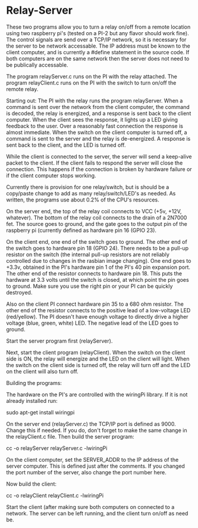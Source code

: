 # Relay-Server

These two programs allow you to turn a relay on/off from a remote location using two raspberry pi's 
(tested on a PI-2 but any flavor should work fine). The control signals are send over a TCP/IP
network, so it is necessary for the server to be network accessable. The IP address must be known
to the client computer, and is currently a #define statement in the source code. If both computers
are on the same network then the server does not need to be publically accessable.

The program relayServer.c runs on the PI with the relay attached.
The program relayClient.c runs on the PI with the switch to turn on/off the remote relay.

Starting out:
The PI with the relay runs the program relayServer. When a command is sent over the network from
the client computer, the command is decoded, the relay is energized, and a response is sent back to
the client computer. When the client sees the response, it lights up a LED giving feedback to the user.
Over a reasonably fast connection the response is almost immediate.
When the switch on the client computer is turned off, a command is sent to the server and the relay is 
de-energized. A response is sent back to the client, and the LED is turned off.

While the client is connected to the server, the server will send a keep-alive packet to the client.
If the client fails to respond the server will close the connection. This happens if the connection
is broken by hardware failure or if the client computer stops working.

Currently there is provision for one relay/switch, but is should be a copy/paste change to add as many
relay/switch/LED's as needed. As written, the programs use about 0.2% of the CPU's resources.

On the server end, the top of the relay coil connects to VCC (+5v, +12V, whatever). The bottom of the 
relay coil connects to the drain of a 2N7000 fet. The source goes to ground, and the gate goes to the
output pin of the raspberry pi (currently defined as hardware pin 16 (GPIO 23).

On the client end, one end of the switch goes to ground. The other end of the switch goes to hardware 
pin 18 (GPIO 24). There needs to be a pull-up resistor on the switch (the internal pull-up resistors
are not reliably controlled due to changes in the rasbian image changing). One end goes to +3.3v, obtained
in the PI's hardware pin 1 of the PI's 40 pin expansion port. The other end of the resistor connects to 
hardware pin 18. This puts the hardware at 3.3 volts until the switch is closed, at which point the pin goes
to ground. Make sure you use the right pin or your PI can be quickly destroyed.

Also on the client PI connect hardware pin 35 to a 680 ohm resistor. The other end of the resistor
connects to the positive lead of a low-voltage LED (red/yellow). The PI doesn't have enough voltage to 
directly drive a higher voltage (blue, green, white) LED. The negative lead of the LED goes to ground.

Start the server program first (relayServer).

Next, start the client program (relayClient). When the switch on the client side is ON, the relay will 
energize and the LED on the client will light. When the switch on the client side is turned off, the relay
will turn off and the LED on the client will also turn off.

Building the programs:

The hardware on the PI's are controlled with the wiringPi library. If it is not already installed run:

sudo apt-get install wiringpi

On the server end (relayServer.c) the TCP/IP port is defined as 9000. Change this if needed. If you do, don't
forget to make the same change in the relayClient.c file.  Then build the server program:

cc -o relayServer relayServer.c -lwiringPi

On the client computer, set the SERVER_ADDR to the IP address of the server computer. This is 
defined just after the comments. If you changed the port number of the server, also change the 
port number here.

Now build the client:

cc -o relayClient relayClient.c -lwiringPi

Start the client (after making sure both computers on connected to a network.
The server can be left running, and the client turn on/off as need be.
